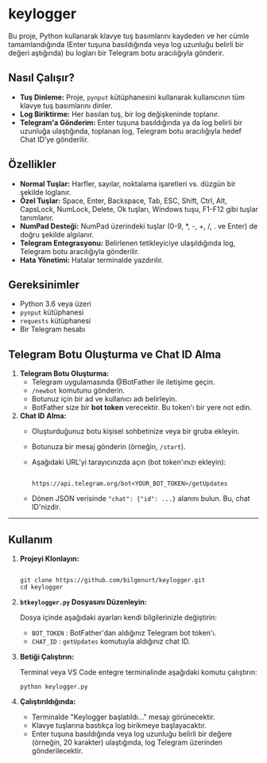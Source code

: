# keylogger
Bu proje, Python kullanarak klavye tuş basımlarını kaydeden ve her cümle tamamlandığında (Enter tuşuna basıldığında veya log uzunluğu belirli bir değeri aştığında) bu logları bir Telegram botu aracılığıyla gönderir.

## Nasıl Çalışır?

- **Tuş Dinleme:** Proje, `pynput` kütüphanesini kullanarak kullanıcının tüm klavye tuş basımlarını dinler.
- **Log Biriktirme:** Her basılan tuş, bir log değişkeninde toplanır.
- **Telegram'a Gönderim:** Enter tuşuna basıldığında ya da log belirli bir uzunluğa ulaştığında, toplanan log, Telegram botu aracılığıyla hedef Chat ID’ye gönderilir.

## Özellikler

- **Normal Tuşlar:** Harfler, sayılar, noktalama işaretleri vs. düzgün bir şekilde loglanır.
- **Özel Tuşlar:** Space, Enter, Backspace, Tab, ESC, Shift, Ctrl, Alt, CapsLock, NumLock, Delete, Ok tuşları, Windows tuşu, F1-F12 gibi tuşlar tanımlanır.
- **NumPad Desteği:** NumPad üzerindeki tuşlar (0-9, *, -, +, /, . ve Enter) de doğru şekilde algılanır.
- **Telegram Entegrasyonu:** Belirlenen tetikleyiciye ulaşıldığında log, Telegram botu aracılığıyla gönderilir.
- **Hata Yönetimi:** Hatalar terminalde yazdırılır.

## Gereksinimler

- Python 3.6 veya üzeri
- `pynput` kütüphanesi
- `requests` kütüphanesi
- Bir Telegram hesabı

## Telegram Botu Oluşturma ve Chat ID Alma

1. **Telegram Botu Oluşturma:**
    - Telegram uygulamasında @BotFather ile iletişime geçin.
    - `/newbot` komutunu gönderin.
    - Botunuz için bir ad ve kullanıcı adı belirleyin.
    - BotFather size bir **bot token** verecektir. Bu token'ı bir yere not edin.
2. **Chat ID Alma:**
    - Oluşturduğunuz botu kişisel sohbetinize veya bir gruba ekleyin.
    - Botunuza bir mesaj gönderin (örneğin, `/start`).
    - Aşağıdaki URL'yi tarayıcınızda açın (bot token'ınızı ekleyin):
        
        ```
      
        https://api.telegram.org/bot<YOUR_BOT_TOKEN>/getUpdates
        
        ```
        
    - Dönen JSON verisinde `"chat": {"id": ...}` alanını bulun. Bu, chat ID'nizdir.

---

## Kullanım

1. **Projeyi Klonlayın:**
    
    ```
    
    git clone https://github.com/bilgenurt/keylogger.git
    cd keylogger
    
    ```
    
2. **`btkeylogger.py` Dosyasını Düzenleyin:**
    
    Dosya içinde aşağıdaki ayarları kendi bilgilerinizle değiştirin:
    
    - `BOT_TOKEN` : BotFather'dan aldığınız Telegram bot token'ı.
    - `CHAT_ID` : `getUpdates` komutuyla aldığınız chat ID.
3. **Betiği Çalıştırın:**
    
    Terminal veya VS Code entegre terminalinde aşağıdaki komutu çalıştırın:
    
    ```
    python keylogger.py
    ```
    
4. **Çalıştırıldığında:**
    - Terminalde "Keylogger başlatıldı..." mesajı görünecektir.
    - Klavye tuşlarına bastıkça log birikmeye başlayacaktır.
    - Enter tuşuna basıldığında veya log uzunluğu belirli bir değere (örneğin, 20 karakter) ulaştığında, log Telegram üzerinden gönderilecektir.
